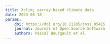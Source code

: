 ```yaml
---
title: Xclim; xarray-based climate data
date: 2023-05-18
params:
    doi: https://doi.org/10.21105/joss.05415
    journal: Journal of Open Source Software
    authors: Pascal Bourgault et al.
---
```

